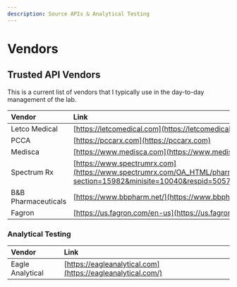 ```yaml
---
description: Source APIs & Analytical Testing
---
```


# Vendors

## Trusted API Vendors

This is a current list of vendors that I typically use in the day-to-day management of the lab. 

| Vendor | Link |  |
| :--- | :--- | :--- |
| Letco Medical | [https://letcomedical.com](https://letcomedical.com) |  |
| PCCA  | [https://pccarx.com](https://pccarx.com) |  |
| Medisca | [https://www.medisca.com](https://www.medisca.com/) |  |
| Spectrum Rx | [https://www.spectrumrx.com](https://www.spectrumrx.com/OA_HTML/pharmacyhome.jsp?section=15982&minisite=10040&respid=50578&language=US) |  |
| B&B Pharmaceuticals | [https://www.bbpharm.net/](https://www.bbpharm.net/) |  |
| Fagron | [https://us.fagron.com/en-us](https://us.fagron.com/en-us) |  |



### Analytical Testing

| Vendor | Link |
| :--- | :--- |
| Eagle Analytical | [https://eagleanalytical.com](https://eagleanalytical.com/) |


